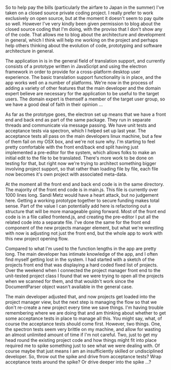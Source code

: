 So to help pay the bills (particularly the airfare to Japan in the summer) I've taken on a closed source private coding project.  I really prefer to work exclusively on open source, but at the moment it doesn't seem to pay quite so well.  However I've very kindly been given permission to blog about the closed source coding that I'm doing, with the proviso that I don't show any of the code.  That allows me to blog about the architecture and development in general, which I think will help me working on the project and perhaps help others thinking about the evolution of code, prototyping and software architecture in general.

The application in is in the general field of translation support, and currently consists of a prototype written in JavaScript and using the electron framework in order to provide for a cross-platform desktop user experience.  The basic translation support functionality is in place, and the app works well on a number of platforms.  We're now in the process of adding a variety of other features that the main developer and the domain expert believe are necessary for the application to be useful to the target users.  The domain expert is themself a member of the target user group, so we have a good deal of faith in their opinion ...

As far as the prototype goes, the electron set up means that we have a front end and back end as part of the same package.  They run in separate threads and communicate via message passing.  We have unit tests and acceptance tests via spectron, which I helped set up last year.  The acceptance tests all pass on the main developers linux machine, but a few of them fail on my OSX box, and we're not sure why.  I'm starting to feel pretty comfortable with the front end/back end split having just implemented a pre-editor for the system, which allows folks to make an initial edit to the file to be translated. There's more work to be done on testing for that, but right now we're trying to architect something bigger involving project support, so that rather than loading file by file, each file now becomes it's own project with associated meta-data.

At the moment all the front end and back end code is in the same directory.  The majority of the front end code is in main.js.  This file is currently over 1000 lines long.  Sandi Metz would have a heart attack, but no judgement here.  Getting a working prototype together to secure funding makes total sense.  Part of the value I can potentially add here is refactoring out a structure that will be more manageable going forward.  Most of the front end code is in a file called frontend.js, and creating the pre-editor I put all the related code into a separate file.   I've done the same for the front end component of the new projects manager element, but what we're wrestling with now is adjusting not just the front end, but the whole app to work with this new project opening flow.

Compared to what I'm used to the function lengths in the app are pretty long.  The main developer has intimate knowledge of the app, and I often find myself getting lost in the system.  I had started with a sketch of the projects front end that was displaying a hard coded fixed list of projects.  Over the weekend when I connected the project manager front end to the unit-tested project class I found that we were trying to open all the projects when we scanned for them, and that wouldn't work since the DocumentParser object wasn't available in the general case.

The main developer adjusted that, and now projects get loaded into the project manager view, but the next step is managing the flow so that we don't re-create a new project every time we save things.  I'm having trouble remembering where we are doing that and am thinking about whether to get some acceptance tests in place to manage all this.  You might say, what, of course the acceptance tests should come first.  However, two things.  One, the spectron tests seem very brittle on my machine, and allow for wasting an almost unlimited amount of time if I'm not careful.  Two, just to get my head round the existing project code and how things might fit into place required me to spike something just to see what we were dealing with.  Of course maybe that just means I am an insufficiently skilled or undisciplined developer.   So, throw out the spike and drive from acceptance tests?  Wrap acceptance tests around the spike? Or drive deeper into the spike ...?
